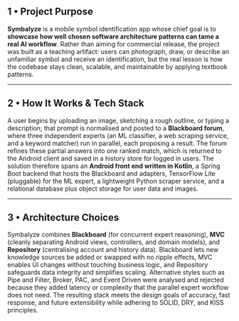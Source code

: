 ## 1 • Project Purpose

**Symbalyze** is a mobile symbol identification app whose chief goal is to **showcase how well chosen software architecture patterns can tame a real AI workflow**. Rather than aiming for commercial release, the project was built as a teaching artifact: users can photograph, draw, or describe an unfamiliar symbol and receive an identification, but the real lesson is how the codebase stays clean, scalable, and maintainable by applying textbook patterns.

---

## 2 • How It Works & Tech Stack

A user begins by uploading an image, sketching a rough outline, or typing a description; that prompt is normalised and posted to a **Blackboard forum**, where three independent experts (an ML classifier, a web scraping service, and a keyword matcher) run in parallel, each proposing a result. The forum refines these partial answers into one ranked match, which is returned to the Android client and saved in a history store for logged in users. The solution therefore spans an **Android front end written in Kotlin**, a Spring Boot backend that hosts the Blackboard and adapters, TensorFlow Lite (pluggable) for the ML expert, a lightweight Python scraper service, and a relational database plus object storage for user data and images.

---

## 3 • Architecture Choices

Symbalyze combines **Blackboard** (for concurrent expert reasoning), **MVC** (cleanly separating Android views, controllers, and domain models), and **Repository** (centralising account and history data). Blackboard lets new knowledge sources be added or swapped with no ripple effects, MVC enables UI changes without touching business logic, and Repository safeguards data integrity and simplifies scaling. Alternative styles such as Pipe and Filter, Broker, PAC, and Event Driven were analysed and rejected because they added latency or complexity that the parallel expert workflow does not need. The resulting stack meets the design goals of accuracy, fast response, and future extensibility while adhering to SOLID, DRY, and KISS principles.
